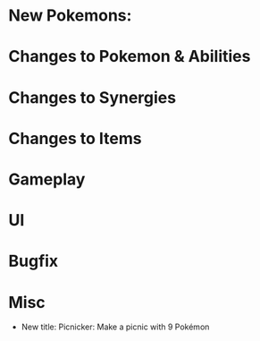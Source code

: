 # New Pokemons:

# Changes to Pokemon & Abilities

# Changes to Synergies

# Changes to Items

# Gameplay

# UI

# Bugfix

# Misc

- New title: Picnicker: Make a picnic with 9 Pokémon
